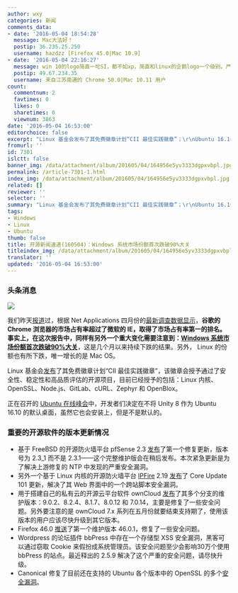 ```yaml
---
author: wxy
categories: 新闻
comments_data:
- date: '2016-05-04 18:54:28'
  message: Mac大法好！
  postip: 36.235.25.250
  username: hazdzz [Firefox 45.0|Mac 10.9]
- date: '2016-05-04 22:16:27'
  message: win 10的logo简直一坨SI，都不如xp，简直和linux的企鹅logo一个级别。严重怀疑这个logo不是设计师设计的是程序员画的。
  postip: 49.67.234.35
  username: 来自江苏南通的 Chrome 50.0|Mac 10.11 用户
count:
  commentnum: 2
  favtimes: 0
  likes: 0
  sharetimes: 0
  viewnum: 3863
date: '2016-05-04 16:53:00'
editorchoice: false
excerpt: "Linux 基金会发布了其免费徽章计划“CII 最佳实践徽章”；\r\nUbuntu 16.10 中默认桌面不会使用 Unity 8"
fromurl: ''
id: 7301
islctt: false
banner_img: /data/attachment/album/201605/04/164956e5yv3333dgpxvbpl.jpg
permalink: /article-7301-1.html
index_img: /data/attachment/album/201605/04/164956e5yv3333dgpxvbpl.jpg
related: []
reviewer: ''
selector: ''
summary: "Linux 基金会发布了其免费徽章计划“CII 最佳实践徽章”；\r\nUbuntu 16.10 中默认桌面不会使用 Unity 8"
tags:
- Windows
- Linux
- Ubuntu
thumb: false
title: 开源新闻速递(160504)：Windows 系统市场份额首次跌破90%大关
titleindex_img: /data/attachment/album/201605/04/164956e5yv3333dgpxvbpl.jpg
translator: ''
updated: '2016-05-04 16:53:00'
---
```


### 头条消息


![](/data/attachment/album/201605/04/164956e5yv3333dgpxvbpl.jpg)


我们昨天[报道](/article-7295-1.html)过，根据 Net Applications 四月份的[最新调查数据显示](http://marketshare.hitslink.com/browser-market-share.aspx?qprid=1&qpcustomb=0)，**谷歌的 Chrome 浏览器的市场占有率超过了微软的 IE，取得了市场占有率第一的排名。事实上，在这次报告中，同样有另外一个重大变化需要注意到：[Windows 系统市场份额首次跌破90%大关](/article-7298-1.html)**，这是几个月以来持续下跌的结果。另外， Linux 的份额也有所下跌，唯一增长的是 Mac OS。


Linux 基金会[发布](http://www.linuxfoundation.org/news-media/announcements/2016/05/free-badge-program-signals-what-open-source-projects-meet-criteria)了其免费徽章计划“CII 最佳实践徽章”，该徽章会授予通过了安全性、稳定性和高品质评估的开源项目，目前已经授予的包括：Linux 内核、OpenSSL、Node.js、GitLab、cURL、Zephyr 和 OpenBlox。


正在召开的 [Ubuntu 在线峰会](http://summit.ubuntu.com/uos-1605/meeting/22663/ubuntu-online-summit-opening-plenary/)中，开发者们决定在不将 Unity 8 作为 Ubuntu 16.10 的默认桌面，虽然它也会安装上，但是不是默认的。


### 重要的开源软件的版本更新情况


* 基于 FreeBSD 的开源防火墙平台 pfSense 2.3 [发布](https://blog.pfsense.org/?p=2045#)了第一个修复更新，版本号为 2.3\_1 而不是 2.3.1——这个完整维护版会在稍后发布。本次紧急更新是为了解决上游修复的 NTP 中发现的严重安全漏洞。
* 另外一个基于 Linux 内核的开源防火墙平台 [IPFire](http://www.ipfire.org/) 2.19 [发布](http://www.ipfire.org/news/ipfire-2-19-core-update-101-released)了 Core Update 101 更新，解决了其 Web 界面中的一个跨站脚本安全漏洞。
* 用于搭建自己的私有云的开源云平台软件 ownCloud [发布](https://owncloud.com/blog-owncloud-9-0-2-8-2-4-8-1-7-8-0-12-7-0-14-available/)了其多个分支的维护版本：9.0.2、8.2.4、8.1.7、8.0.12 和 7.0.14，主要是修复了一些安全问题。另外要注意的是 ownCloud 7.x 系列在五月份就要结束支持期了，使用该版本的用户应该尽快升级到其它版本。
* Firefox 46.0 [推送](https://www.mozilla.org/en-US/firefox/46.0.1/releasenotes/)了第一个维护版本 46.0.1，修复了一些安全问题。
* Wordpress 的论坛插件 bbPress 中存在一个存储型 XSS 安全漏洞，黑客可以通过窃取 Cookie 来假扮成系统管理员。该安全问题至少会影响30万个使用 bbPress 的站点。最近释出的 2.5.9 解决了这个严重的安全问题，请尽快升级。
* Canonical 修复了目前还在支持的 Ubuntu 各个版本中的 OpenSSL 的多个[安全漏洞](http://www.ubuntu.com/usn/usn-2959-1/)。